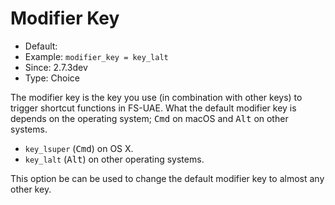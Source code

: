 # Modifier Key

* Default:
* Example: `modifier_key = key_lalt`
* Since: 2.7.3dev
* Type: Choice

The modifier key is the key you use (in combination with other keys) to
trigger shortcut functions in FS-UAE. What the default modifier key is
depends on the operating system; <kbd>Cmd</kbd> on macOS and
<kbd>Alt</kbd> on other systems.

* `key_lsuper` (<kbd>Cmd</kbd>) on OS X.
* `key_lalt` (<kbd>Alt</kbd>) on other operating systems.

This option be can be used to change the default modifier key to almost any
other key.
